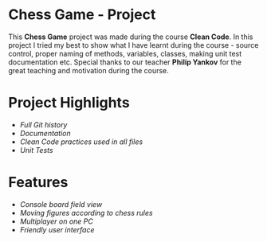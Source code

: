 # **Chess Game - Project**

This **Chess Game** project was made during the course **Clean Code**. In this project I tried my best to show what I have learnt during the course - source control, proper naming of methods, variables, classes, making unit test documentation etc. Special thanks to our teacher **Philip Yankov** for the great teaching and motivation during the course.

# Project Highlights
  - *Full Git history*
  - *Documentation*
  - *Clean Code practices used in all files*
  - *Unit Tests*

# Features

  - *Console board field view*
  - *Moving figures according to chess rules*
  - *Multiplayer on one PC*
  - *Friendly user interface*